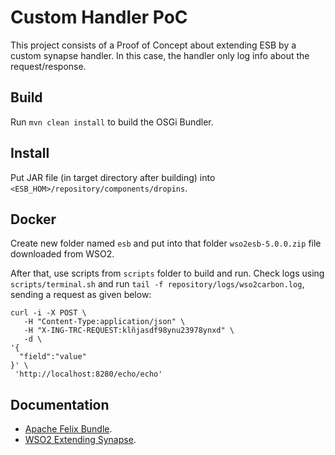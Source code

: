 # Custom Handler PoC

This project consists of a Proof of Concept about extending ESB by a custom synapse handler. 
In this case, the handler only log info about the request/response.

## Build

Run `mvn clean install` to build the OSGi Bundler.

## Install

Put JAR file (in target directory after building) into `<ESB_HOM>/repository/components/dropins`.

## Docker

Create new folder named `esb` and put into that folder `wso2esb-5.0.0.zip` file downloaded from WSO2.

After that, use scripts from `scripts` folder to build and run. Check logs using `scripts/terminal.sh`
and run `tail -f repository/logs/wso2carbon.log`, sending a request as given below:

```
curl -i -X POST \
   -H "Content-Type:application/json" \
   -H "X-ING-TRC-REQUEST:klñjasdf98ynu23978ynxd" \
   -d \
'{
  "field":"value"
}' \
 'http://localhost:8280/echo/echo'
```

## Documentation

* [Apache Felix Bundle](http://felix.apache.org/documentation/subprojects/apache-felix-maven-bundle-plugin-bnd.html).
* [WSO2 Extending Synapse](https://docs.wso2.com/display/ESB490/Writing+a+Synapse+Handler).